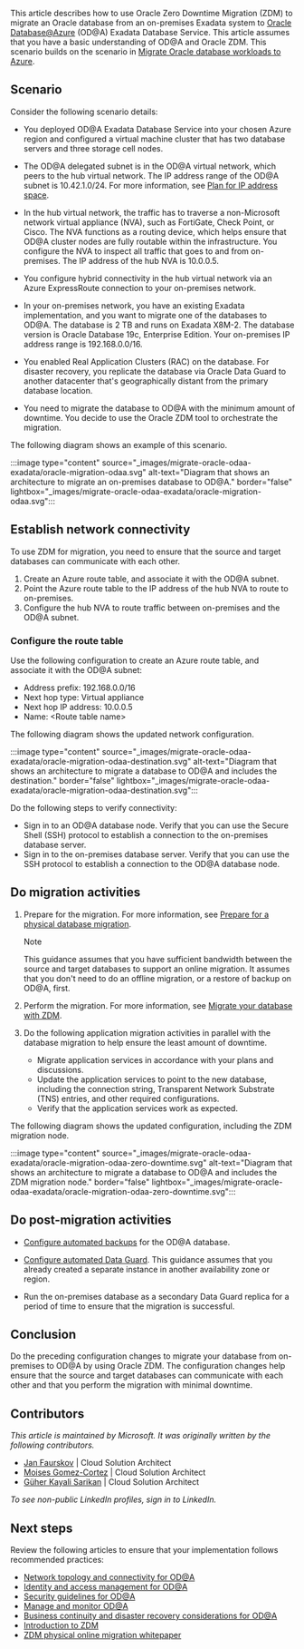 This article describes how to use Oracle Zero Downtime Migration (ZDM) to migrate an Oracle database from an on-premises Exadata system to [Oracle Database@Azure](/azure/oracle/oracle-db/database-overview) (OD@A) Exadata Database Service. This article assumes that you have a basic understanding of OD@A and Oracle ZDM. This scenario builds on the scenario in [Migrate Oracle database workloads to Azure](topic-migrate-oracle-azure.yml).

## Scenario

Consider the following scenario details:

- You deployed OD@A Exadata Database Service into your chosen Azure region and configured a virtual machine cluster that has two database servers and three storage cell nodes.

- The OD@A delegated subnet is in the OD@A virtual network, which peers to the hub virtual network. The IP address range of the OD@A subnet is 10.42.1.0/24. For more information, see [Plan for IP address space](https://docs.oracle.com/iaas/Content/database-at-azure/oaa_ip.htm).
- In the hub virtual network, the traffic has to traverse a non-Microsoft network virtual appliance (NVA), such as FortiGate, Check Point, or Cisco. The NVA functions as a routing device, which helps ensure that OD@A cluster nodes are fully routable within the infrastructure. You configure the NVA to inspect all traffic that goes to and from on-premises. The IP address of the hub NVA is 10.0.0.5.
- You configure hybrid connectivity in the hub virtual network via an Azure ExpressRoute connection to your on-premises network.
- In your on-premises network, you have an existing Exadata implementation, and you want to migrate one of the databases to OD@A. The database is 2 TB and runs on Exadata X8M-2. The database version is Oracle Database 19c, Enterprise Edition. Your on-premises IP address range is 192.168.0.0/16.
- You enabled Real Application Clusters (RAC) on the database. For disaster recovery, you replicate the database via Oracle Data Guard to another datacenter that's geographically distant from the primary database location.
- You need to migrate the database to OD@A with the minimum amount of downtime. You decide to use the Oracle ZDM tool to orchestrate the migration.

The following diagram shows an example of this scenario.

:::image type="content" source="_images/migrate-oracle-odaa-exadata/oracle-migration-odaa.svg" alt-text="Diagram that shows an architecture to migrate an on-premises database to OD@A." border="false" lightbox="_images/migrate-oracle-odaa-exadata/oracle-migration-odaa.svg":::

## Establish network connectivity

To use ZDM for migration, you need to ensure that the source and target databases can communicate with each other.

1. Create an Azure route table, and associate it with the OD@A subnet.
1. Point the Azure route table to the IP address of the hub NVA to route to on-premises.
1. Configure the hub NVA to route traffic between on-premises and the OD@A subnet.

### Configure the route table

Use the following configuration to create an Azure route table, and associate it with the OD@A subnet:
  - Address prefix: 192.168.0.0/16
  - Next hop type: Virtual appliance
  - Next hop IP address: 10.0.0.5
  - Name: \<Route table name\>

The following diagram shows the updated network configuration.

:::image type="content" source="_images/migrate-oracle-odaa-exadata/oracle-migration-odaa-destination.svg" alt-text="Diagram that shows an architecture to migrate a database to OD@A and includes the destination." border="false" lightbox="_images/migrate-oracle-odaa-exadata/oracle-migration-odaa-destination.svg":::

Do the following steps to verify connectivity:

- Sign in to an OD@A database node. Verify that you can use the Secure Shell (SSH) protocol to establish a connection to the on-premises database server.
- Sign in to the on-premises database server. Verify that you can use the SSH protocol to establish a connection to the OD@A database node.

## Do migration activities

1. Prepare for the migration. For more information, see [Prepare for a physical database migration](https://docs.oracle.com/en/database/oracle/zero-downtime-migration/21.3/zdmug/preparing-for-database-migration.html#GUID-25B07C59-8143-41CB-B431-3D9225CCFDD6).

   > [!NOTE]
   > This guidance assumes that you have sufficient bandwidth between the source and target databases to support an online migration. It assumes that you don't need to do an offline migration, or a restore of backup on OD@A, first.

1. Perform the migration. For more information, see [Migrate your database with ZDM](https://docs.oracle.com/en/database/oracle/zero-downtime-migration/21.3/zdmug/migrating-with-zero-downtime-migration.html#GUID-C20DB7D4-E0CE-4B50-99D0-B16C18DDD34B).

1. Do the following application migration activities in parallel with the database migration to help ensure the least amount of downtime.
    - Migrate application services in accordance with your plans and discussions.
    - Update the application services to point to the new database, including the connection string, Transparent Network Substrate (TNS) entries, and other required configurations. 
    - Verify that the application services work as expected.

The following diagram shows the updated configuration, including the ZDM migration node.

:::image type="content" source="_images/migrate-oracle-odaa-exadata/oracle-migration-odaa-zero-downtime.svg" alt-text="Diagram that shows an architecture to migrate a database to OD@A and includes the ZDM migration node." border="false" lightbox="_images/migrate-oracle-odaa-exadata/oracle-migration-odaa-zero-downtime.svg":::

## Do post-migration activities

- [Configure automated backups](https://docs.public.oneportal.content.oci.oraclecloud.com/iaas/exadatacloud/exacs/manage-databases.html#GUID-21EF9E4B-E5D3-4A52-8B1C-609FBADD2A7D) for the OD@A database.

- [Configure automated Data Guard](https://docs.public.oneportal.content.oci.oraclecloud.com/iaas/exadatacloud/exacs/using-data-guard-with-exacc.html#ECSCM-GUID-603988C3-604A-4305-B20A-EA0FF79C0835). This guidance assumes that you already created a separate instance in another availability zone or region.
- Run the on-premises database as a secondary Data Guard replica for a period of time to ensure that the migration is successful.

## Conclusion

Do the preceding configuration changes to migrate your database from on-premises to OD@A by using Oracle ZDM. The configuration changes help ensure that the source and target databases can communicate with each other and that you perform the migration with minimal downtime.

## Contributors

*This article is maintained by Microsoft. It was originally written by the following contributors.*

- [Jan Faurskov](https://www.linkedin.com/in/jfaurskov) | Cloud Solution Architect
- [Moises Gomez-Cortez](https://www.linkedin.com/in/moisesjgomez) | Cloud Solution Architect
- [Güher Kayali Sarikan](https://www.linkedin.com/in/guherkayali) | Cloud Solution Architect

*To see non-public LinkedIn profiles, sign in to LinkedIn.*

## Next steps

Review the following articles to ensure that your implementation follows recommended practices:

- [Network topology and connectivity for OD@A](/azure/cloud-adoption-framework/scenarios/oracle-iaas/oracle-network-topology-odaa)
- [Identity and access management for OD@A](/azure/cloud-adoption-framework/scenarios/oracle-iaas/oracle-iam-odaa)
- [Security guidelines for OD@A](/azure/cloud-adoption-framework/scenarios/oracle-iaas/oracle-security-overview-odaa)
- [Manage and monitor OD@A](/azure/cloud-adoption-framework/scenarios/oracle-iaas/oracle-manage-monitor-oracle-database-azure)
- [Business continuity and disaster recovery considerations for OD@A](/azure/cloud-adoption-framework/scenarios/oracle-iaas/oracle-disaster-recovery-oracle-database-azure)
- [Introduction to ZDM](https://docs.oracle.com/en/database/oracle/zero-downtime-migration/21.4/zdmug/introduction-to-zero-downtime-migration.html#GUID-A4EC1775-307C-47A6-89FB-E4C3F1FBC4F5)
- [ZDM physical online migration whitepaper](https://www.oracle.com/a/otn/docs/database/zdm-physical-migration-to-oracle-at-azure.pdf)


